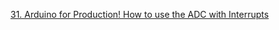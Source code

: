 [31. Arduino for Production! How to use the ADC with Interrupts](https://www.youtube.com/watch?v=sVvDiACf3yE)
